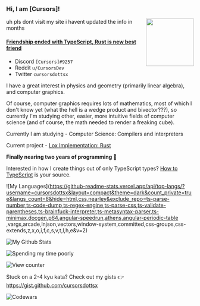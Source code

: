 ### Hi, I am \[Cursors\]!
<img align="right" width="128" height="128" src="invertme.png" />

uh pls dont visit my site i havent updated the info in months

#### [Friendship ended with TypeScript, Rust is new best friend](https://cursorsdottsx.github.io/)

- Discord `[Cursors]#9257`
- Reddit `u/CursorsDev`
- Twitter `cursorsdottsx`

I have a great interest in physics and geometry (primarily linear algebra), and computer graphics.

Of course, computer graphics requires lots of mathematics, most of which I don't know yet (what the hell is a wedge product and bivector???),
so currently I'm studying other, easier, more intuitive fields of computer science (and of course, the math needed to render a freaking cube).

Currently I am studying - Computer Science: Compilers and interpreters

Current project - [Lox Implementation: Rust](https://github.com/cursorsdottsx/lox)

**Finally nearing two years of programming :tada:**

Interested in how I create things out of only TypeScript types? [How to TypeScript](https://cursorsdottsx.github.io/how-to-typescript) is your source.

![My Languages](https://github-readme-stats.vercel.app/api/top-langs/?username=cursorsdottsx&layout=compact&theme=dark&count_private=true&langs_count=8&hide=html,css,nearley&exclude_repo=ts-parse-number,ts-code-dump,ts-regex-engine,ts-parse-css,ts-validate-parentheses,ts-brainfuck-interpreter,ts-metasyntax-parser,ts-minimax,docgen,p64,angular-speedrun,athens,angular-periodic-table ,vargs,arcade,lnjson,vectors,window-system,committed,css-groups,css-extends,z,x,o,i,f,c,s,v,t,l,h,e&v=2)

![My Github Stats](https://github-readme-stats.vercel.app/api?username=cursorsdottsx&count_private=true&show_icons=true&theme=dark&v=2)

![Spending my time poorly](https://github-readme-stats.vercel.app/api/wakatime?username=cursorsdottsx&layout=compact&theme=dark&v=2)

![View counter](https://komarev.com/ghpvc/?username=cursorsdottsx&color=00DDBB&v=2)

Stuck on a 2-4 kyu kata? Check out my gists 👉 https://gist.github.com/cursorsdottsx

![Codewars](https://www.codewars.com/users/cursorsdottsx/badges/large)
